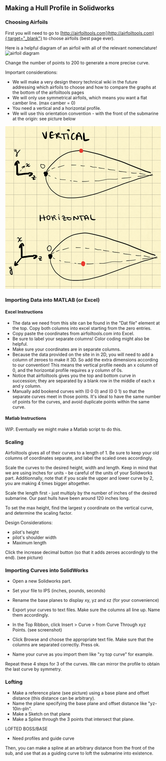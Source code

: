 ## Making a Hull Profile in Solidworks

### Choosing Airfoils

First you will need to go to [http://airfoiltools.com](http://airfoiltools.com){:target="_blank"} to choose airfoils (best page ever). 

Here is a helpful diagram of an airfoil with all of the relevant nomenclature!
![airfoil diagram](http://airfoiltools.com/images/display/camberedairfoil3.jpg)

Change the number of points to 200 to generate a more precise curve.

Important considerations:

* We will make a very design theory technical wiki in the future addressing which airfoils to choose and how to compare the graphs at the bottom of the airfoiltools pages
* We will only use symmetrical airfoils, which means you want a flat camber line. (max camber = 0)
* You need a vertical and a horizontal profile.
* We will use this orientation convention - with the front of the submarine at the origin: see picture below

![Hull Profile Orientation Convention](../../assets/img/wiki-img/hull_profiles_convention.png)


### Importing Data into MATLAB (or Excel)

#### Excel Instructions
* The data we need from this site can be found in the "Dat file" element at the top. Copy both columns into excel starting from the zero entries.
* Copy paste the coordinates from airfoiltools.com into Excel.
* Be sure to label your separate columns! Color coding might also be helpful.
* Make sure your coordinates are in separate columns.
* Because the data provided on the site in in 2D, you will need to add a column of zeroes to make it 3D. So add the extra dimensions according to our convention! This means the vertical profile needs an x column of 0, and the horizontal profile requires a y column of 0s.
* Notice that airfoiltools gives you the top and bottom curve in succession; they are separated by a blank row in the middle of each x and y column.
* Manually add bookend curves with (0 0 0) and (0 0 1) so that the separate curves meet in those points. It's ideal to have the same number of points for the curves, and avoid duplicate points within the same curve.

#### Matlab Instructions
WIP. Eventually we might make a Matlab script to do this.

### Scaling

Airfoiltools gives all of their curves to a length of 1.
Be sure to keep your old columns of coordinates separate, and label the scaled ones accordingly.

Scale the curves to the desired height, width and length. Keep in mind that we are using inches for units - be careful of the units of your Solidworks part.
Additionnally, note that if you scale the upper and lower curve by 2, you are making 4 times bigger altogether.

Scale the length first - just multiply by the number of inches of the desired submarine. Our past hulls have been around 120 inches long.

To set the max height, find the largest y coordinate on the vertical curve, and determine the scaling factor.


Design Considerations:
* pilot's height
* pilot's shoulder width
* Maximum length

Click the increase decimal button (so that it adds zeroes accordingly to the end). (see picture)

### Importing Curves into SolidWorks

* Open a new Solidworks part.
* Set your file to IPS (inches, pounds, seconds)
* Rename the base planes to display xy, yz and xz (for your convenience)

* Export your curves to text files. Make sure the columns all line up. Name them accordingly.
* In the Top Ribbon, click Insert > Curve > from Curve Through xyz Points. (see screenshot)
* Click Browse and choose the appropriate text file. Make sure that the columns are separated correctly. Press ok.
* Name your curve as you import them like "xy top curve" for example.

Repeat these 4 steps for 3 of the curves. We can mirror the profile to obtain the last curve by symmetry.

### Lofting

* Make a reference plane (see picture) using a base plane and offset distance (this distance can be arbitrary).
* Name the plane specifying the base plane and offset distance like "yz-10in-pln".
* Make a Sketch on that plane
* Make a Spline through the 3 points that intersect that plane.




LOFTED BOSS/BASE
- Need profiles and guide curve



Then, you can make a spline at an arbitrary distance from the front of the sub, and use that as a guiding curve to loft the submarine into existence.
